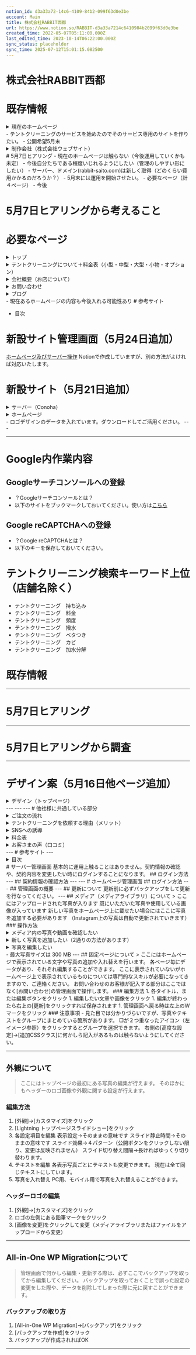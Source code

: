 ```yaml
---
notion_id: d3a33a72-14c6-4109-84b2-099f63d0e3be
account: Main
title: 株式会社RABBIT西都
url: https://www.notion.so/RABBIT-d3a33a7214c6410984b2099f63d0e3be
created_time: 2022-05-07T05:11:00.000Z
last_edited_time: 2023-10-14T06:22:00.000Z
sync_status: placeholder
sync_time: 2025-07-12T15:01:15.082500
---
```

# 株式会社RABBIT西都

  # 既存情報
  <details>
  <summary>現在のホームページ</summary>
  </details>
  - テントクリーニングのサービスを始めたのでそのサービス専用のサイトを作りたい。
  - 公開希望5月末
  <details>
  <summary>制作会社（株式会社ウェブサイト）</summary>
  </details>
  # 5月7日ヒアリング
  - 現在のホームページは触らない（今後運用していくかも未定）
  - 今後自分たちである程度いじれるようにしたい（管理のしやすい形にしたい）
  - サーバー、ドメイン(rabbit-saito.com)は新しく取得（どのくらい費用かかるのだろうか？）
  - 5月末には運用を開始させたい。
  - 必要なページ（計４ページ）
  - 今後
  
  # 5月7日ヒアリングから考えること
  
  # 必要なページ
  <details>
  <summary>トップ</summary>
  </details>
  <details>
  <summary>テントクリーニングについて＋料金表（小型・中型・大型・小物・オプション）</summary>
  </details>
  <details>
  <summary>会社概要（お店について）</summary>
  </details>
  <details>
  <summary>お問い合わせ</summary>
  </details>
  <details>
  <summary>ブログ</summary>
  </details>
  - 現在あるホームページの内容も今後入れる可能性あり
  # 参考サイト
  
  
  - 目次
  # 新設サイト管理画面（5月24日追加）
  [ホームページ及びサーバー操作](https://www.notion.so/59dc79553d5447d1ba834fbf313ae8ae) 
  Notionで作成していますが、別の方法がよければ対応いたします。
  # 新設サイト（5月21日追加）
  <details>
  <summary>サーバー（Conoha）</summary>
  </details>
  <details>
  <summary>ホームページ</summary>
  </details>
  - ロゴデザインのデータを入れています。ダウンロードしてご活用ください。
  ---
  
  ---
  # Google内作業内容
  ## Googleサーチコンソールへの登録
  - ？Googleサーチコンソールとは？
  - 以下のサイトをブックマークしておいてください。使い方は[こちら](https://gmotech.jp/semlabo/seo/blog/how_to_use_googlesearchconsole/)
  ## Google reCAPTCHAへの登録
  - ？Google reCAPTCHAとは？
  - 以下のキーを保存しておいてください。
  # テントクリーニング検索キーワード上位　（店舗名除く）
  - テントクリーニング　持ち込み
  - テントクリーニング　料金
  - テントクリーニング　頻度
  - テントクリーニング　撥水
  - テントクリーニング　ベタつき
  - テントクリーニング　カビ
  - テントクリーニング　加水分解
  # 既存情報
  ---
  # 5月7日ヒアリング
  ---
  # 5月7日ヒアリングから調査
  ---
  # デザイン案（5月16日他ページ追加）
  <details>
  <summary>デザイン（トップページ）</summary>
  </details>
  ---
  ---
  ---
  # 他社様に共通している部分
  <details>
  <summary>ご注文の流れ</summary>
  </details>
  <details>
  <summary>テントクリーニングを依頼する理由（メリット）</summary>
  </details>
  <details>
  <summary>SNSへの誘導</summary>
  </details>
  <details>
  <summary>料金表</summary>
  </details>
  <details>
  <summary>お客さまの声（口コミ）</summary>
  </details>
  ---
  # 参考サイト
  ---
  <details>
  <summary>目次</summary>
  </details>
  # サーバー管理画面
  基本的に運用上触ることはありません。契約情報の確認や、契約内容を変更したい時にログインすることになります。
  ## ログイン方法
  ---
  ## 契約情報の確認方法
  ---
  ---
  # ホームページ管理画面
  ## ログイン方法
  ---
  ## 管理画面の概要
  ---
  ## 更新について
  更新前に必ずバックアップをして更新を行なってください。
  ---
  ## メディア（メディアライブラリ）について
  > ここにはアップロードされた写真が入ります
既にいただいた写真や使用している画像が入っています
新しい写真をホームページ上に載せたい場合にはここに写真を追加する必要があります
（Instagram上の写真は自動で更新されていきます）
  ### 操作方法
  <details>
  <summary>メディア内の写真や動画を確認したい</summary>
  </details>
  <details>
  <summary>新しく写真を追加したい（2通りの方法があります）</summary>
  </details>
  <details>
  <summary>写真を編集したい</summary>
  </details>
  - 最大写真サイズは 300 MB
  ---
  ## 固定ページについて
  > ここにはホームページで表示されている文字や写真の追加や入れ替えを行います。
各ページ毎にデータがあり、それぞれ編集することができます。
ここに表示されていないがホームページ上で表示されているものについては専門的なスキルが必要になってきますので、ご連絡ください。
お問い合わせのお客様が記入する部分はここではなく[お問い合わせ]の管理画面で操作します。
  ### 編集方法
  1. 各タイトル、または編集ボタンをクリック
  1. 編集したい文章や画像をクリック
  1. 編集が終わったら右上の[更新]をクリックすれば保存されます
  1. 管理画面へ戻る時は左上のWマークをクリック
  ### 注意事項
  - 見た目では分かりづらいですが、写真やテキストをグループにまとめている箇所があります。
□が２つ重なったアイコン（左イメージ参照）をクリックするとグループを選択できます。
右側の[高度な設定]→[追加CSSクラス]に何かしら記入があるものは触らないようにしてください。
  
  ---
  ## 外観について
  > ここにはトップページの最初にある写真の編集が行えます。
そのほかにもヘッダーのロゴ画像や外観に関する設定が行えます。
  ### 編集方法
  1. [外観]→[カスタマイズ]をクリック
  1. [Lightning トップページスライドショー]をクリック
  1. 各設定項目を編集
表示設定→そのままの意味です
スライド静止時間→そのままの意味です
スライド効果→４パターン（公開ボタンをクリックしない限り、変更は反映されません）
スライド切り替え間隔→長ければゆっくり切り替わります。
  1. テキストを編集
各表示写真ごとにテキストも変更できます。
現在は全て同じテキストにしています。
  1. 写真を入れ替え
PC用、モバイル用で写真を入れ替えることができます。
  ### ヘッダーロゴの編集
  1. [外観]→[カスタマイズ]をクリック
  1. ロゴの左側にある鉛筆マークをクリック
  1. [画像を変更]をクリックして変更（メディアライブラリまたはファイルをアップロードから変更）
  ---
  ## All-in-One WP Migrationについて
  > 管理画面で何かしら編集・更新する際は、必ずここでバックアップを取ってから編集してください。
バックアップを取っておくことで誤った設定の変更をした際や、データを削除してしまった際に元に戻すことができます。
  ### バックアップの取り方
  1. [All-in-One WP Migration]→[バックアップ]をクリック
  1. [バックアップを作成]をクリック
  1. バックアップが作成されればOK
  ---